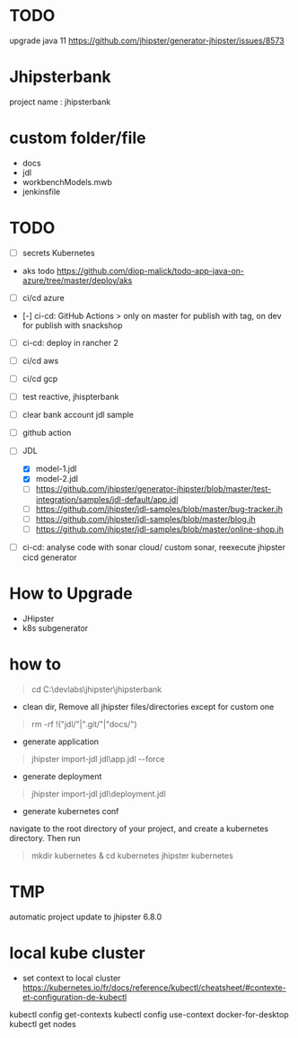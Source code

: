 # TODO

upgrade java 11
https://github.com/jhipster/generator-jhipster/issues/8573

# Jhipsterbank

project name : jhipsterbank

# custom folder/file
- docs
- jdl
- workbenchModels.mwb
- jenkinsfile

# TODO
- [ ] secrets Kubernetes
- aks todo https://github.com/diop-malick/todo-app-java-on-azure/tree/master/deploy/aks
- [ ] ci/cd azure
- [-] ci-cd: GitHub Actions > only on master for publish with tag, on dev for publish with snackshop
- [ ] ci-cd: deploy in rancher 2
- [ ] ci/cd aws
- [ ] ci/cd gcp
- [ ] test reactive, jhispterbank
- [ ] clear bank account jdl sample
- [ ] github action
- [ ] JDL
	- [X] model-1.jdl
	- [X] model-2.jdl
	- [ ] https://github.com/jhipster/generator-jhipster/blob/master/test-integration/samples/jdl-default/app.jdl
	- [ ] https://github.com/jhipster/jdl-samples/blob/master/bug-tracker.jh
	- [ ] https://github.com/jhipster/jdl-samples/blob/master/blog.jh
	- [ ] https://github.com/jhipster/jdl-samples/blob/master/online-shop.jh

- [ ] ci-cd: analyse code with sonar cloud/ custom sonar, reexecute jhipster cicd generator


# How to Upgrade 

- JHipster
- k8s subgenerator

# how to

> cd C:\devlabs\jhipster\jhipsterbank

* clean dir, Remove all jhipster files/directories except for custom one

> rm -rf !("jdl/"|".git/"|"docs/") 


* generate application

> jhipster import-jdl jdl\app.jdl --force

* generate deployment

> jhipster import-jdl jdl\deployment.jdl


* generate kubernetes conf

navigate to the root directory of your project, and create a kubernetes directory. Then run

> mkdir kubernetes & cd kubernetes
> jhipster kubernetes

# TMP

automatic project update to jhipster 6.8.0

# local kube cluster

* set context to local cluster
https://kubernetes.io/fr/docs/reference/kubectl/cheatsheet/#contexte-et-configuration-de-kubectl

kubectl config get-contexts
kubectl config use-context docker-for-desktop
 kubectl get nodes